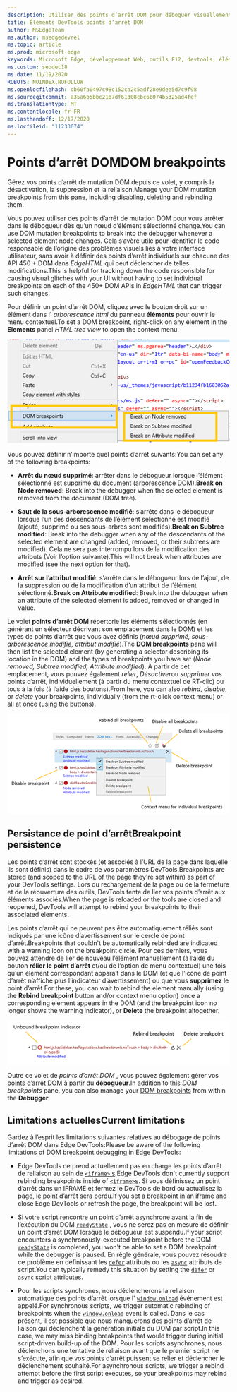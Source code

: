 ```yaml
---
description: Utiliser des points d’arrêt DOM pour déboguer visuellement des problèmes de disposition sur votre page
title: Éléments DevTools-points d’arrêt DOM
author: MSEdgeTeam
ms.author: msedgedevrel
ms.topic: article
ms.prod: microsoft-edge
keywords: Microsoft Edge, développement Web, outils F12, devtools, éléments, points d’arrêt DOM et mutation DOM
ms.custom: seodec18
ms.date: 11/19/2020
ROBOTS: NOINDEX,NOFOLLOW
ms.openlocfilehash: cb60fa0497c98c152ca2c5adf28e9dee5d7c9f98
ms.sourcegitcommit: a35a6b5bbc21b7df61d08cbc6b074b5325ad4fef
ms.translationtype: MT
ms.contentlocale: fr-FR
ms.lasthandoff: 12/17/2020
ms.locfileid: "11233074"
---
```

# <span data-ttu-id="e34d3-104">Points d’arrêt DOM</span><span class="sxs-lookup"><span data-stu-id="e34d3-104">DOM breakpoints</span></span>

<span data-ttu-id="e34d3-105">Gérez vos points d’arrêt de mutation DOM depuis ce volet, y compris la désactivation, la suppression et la reliaison.</span><span class="sxs-lookup"><span data-stu-id="e34d3-105">Manage your DOM mutation breakpoints from this pane, including disabling, deleting and rebinding them.</span></span>

<span data-ttu-id="e34d3-106">Vous pouvez utiliser des points d’arrêt de mutation DOM pour vous arrêter dans le débogueur dès qu’un nœud d’élément sélectionné change.</span><span class="sxs-lookup"><span data-stu-id="e34d3-106">You can use DOM mutation breakpoints to break into the debugger whenever a selected element node changes.</span></span> <span data-ttu-id="e34d3-107">Cela s’avère utile pour identifier le code responsable de l’origine des problèmes visuels liés à votre interface utilisateur, sans avoir à définir des points d’arrêt individuels sur chacune des API 450 + DOM dans *EdgeHTML* qui peut déclencher de telles modifications.</span><span class="sxs-lookup"><span data-stu-id="e34d3-107">This is helpful for tracking down the code responsible for causing visual glitches with your UI without having to set individual breakpoints on each of the 450+ DOM APIs in *EdgeHTML* that can trigger such changes.</span></span> 

<span data-ttu-id="e34d3-108">Pour définir un point d’arrêt DOM, cliquez avec le bouton droit sur un élément dans l' *arborescence html* du panneau **éléments** pour ouvrir le menu contextuel.</span><span class="sxs-lookup"><span data-stu-id="e34d3-108">To set a DOM breakpoint, right-click on any element in the **Elements** panel *HTML tree view* to open the context menu.</span></span>

![Menu contextuel des points d’arrêt DOM](../media/elements_dom_breakpoints_contextmenu.png)

<span data-ttu-id="e34d3-110">Vous pouvez définir n’importe quel points d’arrêt suivants:</span><span class="sxs-lookup"><span data-stu-id="e34d3-110">You can set any of the following breakpoints:</span></span>

 - <span data-ttu-id="e34d3-111">**Arrêt du nœud supprimé**: arrêter dans le débogueur lorsque l’élément sélectionné est supprimé du document (arborescence DOM).</span><span class="sxs-lookup"><span data-stu-id="e34d3-111">**Break on Node removed**: Break into the debugger when the selected element is removed from the document (DOM tree).</span></span>

 - <span data-ttu-id="e34d3-112">**Saut de la sous-arborescence modifié**: s’arrête dans le débogueur lorsque l’un des descendants de l’élément sélectionné est modifié (ajouté, supprimé ou ses sous-arbres sont modifiés).</span><span class="sxs-lookup"><span data-stu-id="e34d3-112">**Break on Subtree modified**: Break into the debugger when any of the descendants of the selected element are changed (added, removed, or their subtrees are modified).</span></span> <span data-ttu-id="e34d3-113">Cela ne sera pas interrompu lors de la modification des attributs (Voir l’option suivante).</span><span class="sxs-lookup"><span data-stu-id="e34d3-113">This will not break when attributes are modified (see the next option for that).</span></span>

 - <span data-ttu-id="e34d3-114">**Arrêt sur l’attribut modifié**: s’arrête dans le débogueur lors de l’ajout, de la suppression ou de la modification d’un attribut de l’élément sélectionné.</span><span class="sxs-lookup"><span data-stu-id="e34d3-114">**Break on Attribute modified**: Break into the debugger when an attribute of the selected element is added, removed or changed in value.</span></span>

<span data-ttu-id="e34d3-115">Le volet **points d’arrêt DOM** répertorie les éléments sélectionnés (en générant un sélecteur décrivant son emplacement dans le DOM) et les types de points d’arrêt que vous avez définis (*nœud supprimé, sous-arborescence modifié, attribut modifié*).</span><span class="sxs-lookup"><span data-stu-id="e34d3-115">The **DOM breakpoints** pane will then list the selected element (by generating a selector describing its location in the DOM) and the types of breakpoints you have set (*Node removed, Subtree modified, Attribute modified*).</span></span> <span data-ttu-id="e34d3-116">À partir de cet emplacement, vous pouvez également *relier*, *Désactiver*ou *supprimer* vos points d’arrêt, individuellement (à partir du menu contextuel de RT-clic) ou tous à la fois (à l’aide des boutons).</span><span class="sxs-lookup"><span data-stu-id="e34d3-116">From here, you can also *rebind*, *disable*, or *delete* your breakpoints, individually (from the rt-click context menu) or all at once (using the buttons).</span></span>

![Volet points d’arrêt DOM](../media/elements_dom_breakpoints.png)

## <span data-ttu-id="e34d3-118">Persistance de point d’arrêt</span><span class="sxs-lookup"><span data-stu-id="e34d3-118">Breakpoint persistence</span></span>

<span data-ttu-id="e34d3-119">Les points d’arrêt sont stockés (et associés à l’URL de la page dans laquelle ils sont définis) dans le cadre de vos paramètres DevTools.</span><span class="sxs-lookup"><span data-stu-id="e34d3-119">Breakpoints are stored (and scoped to the URL of the page they're set within) as part of your DevTools settings.</span></span> <span data-ttu-id="e34d3-120">Lors du rechargement de la page ou de la fermeture et de la réouverture des outils, DevTools tente de lier vos points d’arrêt aux éléments associés.</span><span class="sxs-lookup"><span data-stu-id="e34d3-120">When the page is reloaded or the tools are closed and reopened, DevTools will attempt to rebind your breakpoints to their associated elements.</span></span>

<span data-ttu-id="e34d3-121">Les points d’arrêt qui ne peuvent pas être automatiquement réliés sont indiqués par une icône d’avertissement sur le cercle de point d’arrêt.</span><span class="sxs-lookup"><span data-stu-id="e34d3-121">Breakpoints that couldn't be automatically rebinded are indicated with a warning icon on the breakpoint circle.</span></span> <span data-ttu-id="e34d3-122">Pour ces derniers, vous pouvez attendre de lier de nouveau l’élément manuellement (à l’aide du bouton **rélier le point d’arrêt** et/ou de l’option de menu contextuel) une fois qu’un élément correspondant apparaît dans le DOM (et que l’icône de point d’arrêt n’affiche plus l’indicateur d’avertissement) ou que vous **supprimez** le point d’arrêt.</span><span class="sxs-lookup"><span data-stu-id="e34d3-122">For these, you can wait to rebind the element manually (using the **Rebind breakpoint** button and/or context menu option) once a corresponding element appears in the DOM (and the breakpoint icon no longer shows the warning indicator), or **Delete** the breakpoint altogether.</span></span>

![Indicateur de point d’arrêt indépendant](../media/elements_dom_breakpoint_unbound.png)

<span data-ttu-id="e34d3-124">Outre ce volet de *points d’arrêt DOM* , vous pouvez également gérer vos [points d’arrêt DOM](../debugger.md#dom-breakpoints) à partir du **débogueur**.</span><span class="sxs-lookup"><span data-stu-id="e34d3-124">In addition to this *DOM breakpoints* pane, you can also manage your [DOM breakpoints](../debugger.md#dom-breakpoints) from within the **Debugger**.</span></span>

## <span data-ttu-id="e34d3-125">Limitations actuelles</span><span class="sxs-lookup"><span data-stu-id="e34d3-125">Current limitations</span></span>

<span data-ttu-id="e34d3-126">Gardez à l’esprit les limitations suivantes relatives au débogage de points d’arrêt DOM dans Edge DevTools:</span><span class="sxs-lookup"><span data-stu-id="e34d3-126">Please be aware of the following limitations of DOM breakpoint debugging in Edge DevTools:</span></span>

- <span data-ttu-id="e34d3-127">Edge DevTools ne prend actuellement pas en charge les points d’arrêt de reliaison au sein de [ `<iframe>` s](https://developer.mozilla.org/docs/Web/HTML/Element/iframe).</span><span class="sxs-lookup"><span data-stu-id="e34d3-127">Edge DevTools don't currently support rebinding breakpoints inside of [`<iframe>`s](https://developer.mozilla.org/docs/Web/HTML/Element/iframe).</span></span> <span data-ttu-id="e34d3-128">Si vous définissez un point d’arrêt dans un IFRAME et fermez le DevTools de bord ou actualisez la page, le point d’arrêt sera perdu.</span><span class="sxs-lookup"><span data-stu-id="e34d3-128">If you set a breakpoint in an iframe and close Edge DevTools or refresh the page, the breakpoint will be lost.</span></span>

- <span data-ttu-id="e34d3-129">Si votre script rencontre un point d’arrêt asynchrone avant la fin de l’exécution du DOM [`readyState`](https://developer.mozilla.org/docs/Web/API/Document/readyState) , vous ne serez pas en mesure de définir un point d’arrêt DOM lorsque le débogueur est suspendu.</span><span class="sxs-lookup"><span data-stu-id="e34d3-129">If your script encounters a synchronously-executed breakpoint before the DOM [`readyState`](https://developer.mozilla.org/docs/Web/API/Document/readyState) is completed, you won't be able to set a DOM breakpoint while the debugger is paused.</span></span> <span data-ttu-id="e34d3-130">En règle générale, vous pouvez résoudre ce problème en définissant les [`defer`](https://developer.mozilla.org/docs/Web/HTML/Element/script#Attributes) attributs ou les [`async`](https://developer.mozilla.org/docs/Web/HTML/Element/script#Attributes) attributs de script.</span><span class="sxs-lookup"><span data-stu-id="e34d3-130">You can typically remedy this situation by setting the [`defer`](https://developer.mozilla.org/docs/Web/HTML/Element/script#Attributes) or [`async`](https://developer.mozilla.org/docs/Web/HTML/Element/script#Attributes) script attributes.</span></span>

- <span data-ttu-id="e34d3-131">Pour les scripts synchrones, nous déclencherons la reliaison automatique des points d’arrêt lorsque l' [`window.onload`](https://developer.mozilla.org/docs/Web/API/GlobalEventHandlers/onload) événement est appelé.</span><span class="sxs-lookup"><span data-stu-id="e34d3-131">For synchronous scripts, we trigger automatic rebinding of breakpoints when the [`window.onload`](https://developer.mozilla.org/docs/Web/API/GlobalEventHandlers/onload) event is called.</span></span> <span data-ttu-id="e34d3-132">Dans le cas présent, il est possible que nous manquerons des points d’arrêt de liaison qui déclenchent la génération initiale du DOM par script.</span><span class="sxs-lookup"><span data-stu-id="e34d3-132">In this case, we may miss binding breakpoints that would trigger during initial script-driven build-up of the DOM.</span></span> <span data-ttu-id="e34d3-133">Pour les scripts asynchrones, nous déclenchons une tentative de reliaison avant que le premier script ne s’exécute, afin que vos points d’arrêt puissent se relier et déclencher le déclenchement souhaité.</span><span class="sxs-lookup"><span data-stu-id="e34d3-133">For asynchronous scripts, we trigger a rebind attempt before the first script executes, so your breakpoints may rebind and trigger as desired.</span></span>
